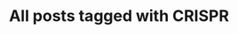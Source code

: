 ---
layout: tag
title: "All posts tagged with CRISPR"
permalink: /weblog/tags/crispr/
taxonomy: CRISPR
---